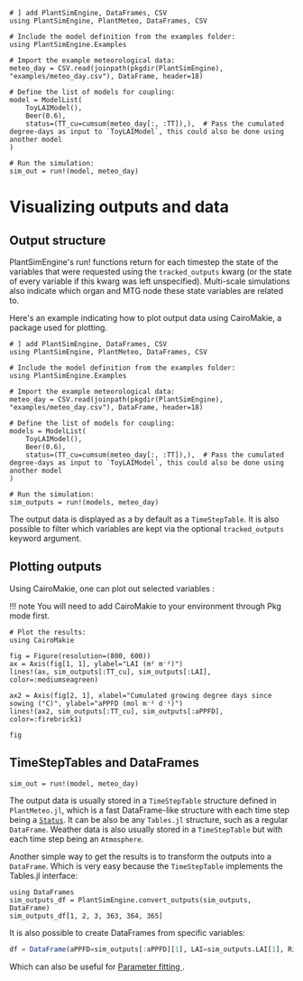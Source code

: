 ```@setup usepkg
# ] add PlantSimEngine, DataFrames, CSV
using PlantSimEngine, PlantMeteo, DataFrames, CSV

# Include the model definition from the examples folder:
using PlantSimEngine.Examples

# Import the example meteorological data:
meteo_day = CSV.read(joinpath(pkgdir(PlantSimEngine), "examples/meteo_day.csv"), DataFrame, header=18)

# Define the list of models for coupling:
model = ModelList(
    ToyLAIModel(),
    Beer(0.6),
    status=(TT_cu=cumsum(meteo_day[:, :TT]),),  # Pass the cumulated degree-days as input to `ToyLAIModel`, this could also be done using another model
)

# Run the simulation:
sim_out = run!(model, meteo_day)

```

# Visualizing outputs and data

## Output structure

PlantSimEngine's run! functions return for each timestep the state of the variables that were requested using the `tracked_outputs` kwarg (or the state of every variable if this kwarg was left unspecified). Multi-scale simulations also indicate which organ and MTG node these state variables are related to.

Here's an example indicating how to plot output data using CairoMakie, a package used for plotting.

```@example usepkg
# ] add PlantSimEngine, DataFrames, CSV
using PlantSimEngine, PlantMeteo, DataFrames, CSV

# Include the model definition from the examples folder:
using PlantSimEngine.Examples

# Import the example meteorological data:
meteo_day = CSV.read(joinpath(pkgdir(PlantSimEngine), "examples/meteo_day.csv"), DataFrame, header=18)

# Define the list of models for coupling:
models = ModelList(
    ToyLAIModel(),
    Beer(0.6),
    status=(TT_cu=cumsum(meteo_day[:, :TT]),),  # Pass the cumulated degree-days as input to `ToyLAIModel`, this could also be done using another model
)

# Run the simulation:
sim_outputs = run!(models, meteo_day)
```

The output data is displayed as a by default as a `TimeStepTable`. It is also possible to filter which variables are kept via the optional `tracked_outputs` keyword argument.

## Plotting outputs

Using CairoMakie, one can plot out selected variables :

!!! note
    You will need to add CairoMakie to your environment through Pkg mode first.

```@example usepkg
# Plot the results:
using CairoMakie

fig = Figure(resolution=(800, 600))
ax = Axis(fig[1, 1], ylabel="LAI (m² m⁻²)")
lines!(ax, sim_outputs[:TT_cu], sim_outputs[:LAI], color=:mediumseagreen)

ax2 = Axis(fig[2, 1], xlabel="Cumulated growing degree days since sowing (°C)", ylabel="aPPFD (mol m⁻² d⁻¹)")
lines!(ax2, sim_outputs[:TT_cu], sim_outputs[:aPPFD], color=:firebrick1)

fig
```

## TimeStepTables and DataFrames

```@setup usepkg
sim_out = run!(model, meteo_day)
```

The output data is usually stored in a `TimeStepTable` structure defined in `PlantMeteo.jl`, which is a fast DataFrame-like structure with each time step being a [`Status`](@ref). It can be also be any `Tables.jl` structure, such as a regular `DataFrame`. Weather data is also usually stored in a `TimeStepTable` but with each time step being an `Atmosphere`.

Another simple way to get the results is to transform the outputs into a `DataFrame`. Which is very easy because the `TimeStepTable` implements the Tables.jl interface:

```@example usepkg
using DataFrames
sim_outputs_df = PlantSimEngine.convert_outputs(sim_outputs, DataFrame)
sim_outputs_df[1, 2, 3, 363, 364, 365]
```

It is also possible to create DataFrames from specific variables:

```julia
df = DataFrame(aPPFD=sim_outputs[:aPPFD][1], LAI=sim_outputs.LAI[1], Ri_PAR_f=meteo.Ri_PAR_f[1])
```

Which can also be useful for [Parameter fitting ](@ref).